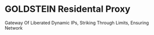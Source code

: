 # GOLDSTEIN Residental Proxy
Gateway Of Liberated Dynamic IPs, Striking Through Limits, Ensuring Network

